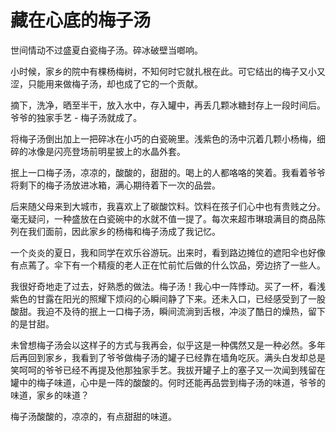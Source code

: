 # 藏在心底的梅子汤

世间情动不过盛夏白瓷梅子汤。碎冰破壁当啷响。

小时候，家乡的院中有棵杨梅树，不知何时它就扎根在此。可它结出的梅子又小又涩，只能用来做梅子汤，却也成了它的一个贡献。

摘下，洗净，晒至半干，放入水中，存入罐中，再丢几颗冰糖封存上一段时间后。爷爷的独家手艺 - 梅子汤就成了。

将梅子汤倒出加上一把碎冰在小巧的白瓷碗里。浅紫色的汤中沉着几颗小杨梅，细碎的冰像是闪亮登场前明星披上的水晶外套。

抿上一口梅子汤，凉凉的，酸酸的，甜甜的。喝上的人都咯咯的笑着。我看着爷爷将剩下的梅子汤放进冰箱，满心期待着下一次的品尝。

后来随父母来到大城市，我喜欢上了碳酸饮料。饮料在孩子们心中也有贵贱之分。毫无疑问，一种盛放在白瓷碗中的水就不值一提了。每次来超市琳琅满目的商品陈列在我们面前，因此家乡的杨梅和梅子汤成了我记忆。

一个炎炎的夏日，我和同学在欢乐谷游玩。出来时，看到路边摊位的遮阳伞也好像有点蔫了。伞下有一个精瘦的老人正在忙前忙后做的什么饮品，旁边挤了一些人。

我很好奇地走了过去，好熟悉的做法。梅子汤！我心中一阵悸动。买了一杯，看浅紫色的甘露在阳光的照耀下烦闷的心瞬间静了下来。还未入口，已经感受到了一股酸甜。我迫不及待的抿上一口梅子汤，瞬间流淌到舌根，冲淡了酷日的燥热，留下的是甘甜。

未曾想梅子汤会以这样子的方式与我再会，似乎这是一种偶然又是一种必然。多年后再回到家乡，我看到了爷爷做梅子汤的罐子已经靠在墙角吃灰。满头白发却总是笑呵呵的爷爷已经不再提及他那独家手艺。我拔开罐子上的塞子又一次闻到残留在罐中的梅子味道，心中是一阵的酸酸的。何时还能再品尝到梅子汤的味道，爷爷的味道，家乡的味道？

梅子汤酸酸的，凉凉的，有点甜甜的味道。